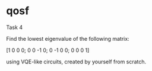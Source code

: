 # qosf
Task 4

Find the lowest eigenvalue of the following matrix:

[1 0 0 0; 
0 0 -1 0;
0 -1 0 0; 
0 0 0 1]

using VQE-like circuits, created by yourself from scratch.
